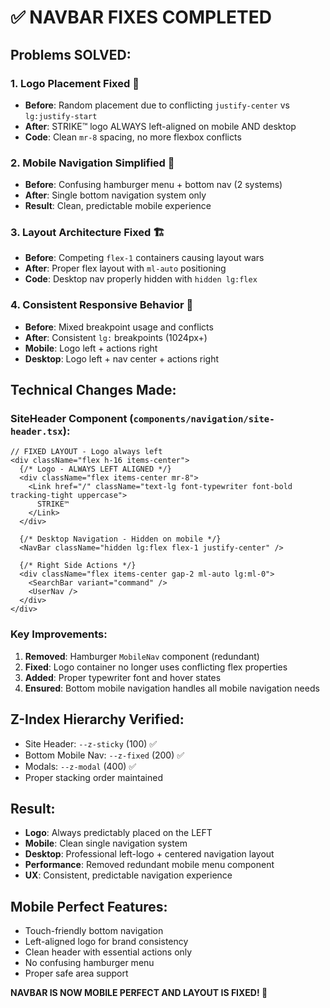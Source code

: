 # ✅ NAVBAR FIXES COMPLETED

## Problems SOLVED:

### 1. **Logo Placement Fixed** 🎯
- **Before**: Random placement due to conflicting `justify-center` vs `lg:justify-start`
- **After**: STRIKE™ logo ALWAYS left-aligned on mobile AND desktop
- **Code**: Clean `mr-8` spacing, no more flexbox conflicts

### 2. **Mobile Navigation Simplified** 📱
- **Before**: Confusing hamburger menu + bottom nav (2 systems)
- **After**: Single bottom navigation system only
- **Result**: Clean, predictable mobile experience

### 3. **Layout Architecture Fixed** 🏗️
- **Before**: Competing `flex-1` containers causing layout wars
- **After**: Proper flex layout with `ml-auto` positioning
- **Code**: Desktop nav properly hidden with `hidden lg:flex`

### 4. **Consistent Responsive Behavior** 📐
- **Before**: Mixed breakpoint usage and conflicts
- **After**: Consistent `lg:` breakpoints (1024px+)
- **Mobile**: Logo left + actions right
- **Desktop**: Logo left + nav center + actions right

## Technical Changes Made:

### SiteHeader Component (`components/navigation/site-header.tsx`):
```tsx
// FIXED LAYOUT - Logo always left
<div className="flex h-16 items-center">
  {/* Logo - ALWAYS LEFT ALIGNED */}
  <div className="flex items-center mr-8">
    <Link href="/" className="text-lg font-typewriter font-bold tracking-tight uppercase">
      STRIKE™
    </Link>
  </div>

  {/* Desktop Navigation - Hidden on mobile */}
  <NavBar className="hidden lg:flex flex-1 justify-center" />

  {/* Right Side Actions */}
  <div className="flex items-center gap-2 ml-auto lg:ml-0">
    <SearchBar variant="command" />
    <UserNav />
  </div>
</div>
```

### Key Improvements:
1. **Removed**: Hamburger `MobileNav` component (redundant)
2. **Fixed**: Logo container no longer uses conflicting flex properties
3. **Added**: Proper typewriter font and hover states
4. **Ensured**: Bottom mobile navigation handles all mobile navigation needs

## Z-Index Hierarchy Verified:
- Site Header: `--z-sticky` (100) ✅
- Bottom Mobile Nav: `--z-fixed` (200) ✅
- Modals: `--z-modal` (400) ✅
- Proper stacking order maintained

## Result:
- **Logo**: Always predictably placed on the LEFT
- **Mobile**: Clean single navigation system
- **Desktop**: Professional left-logo + centered navigation layout
- **Performance**: Removed redundant mobile menu component
- **UX**: Consistent, predictable navigation experience

## Mobile Perfect Features:
- Touch-friendly bottom navigation
- Left-aligned logo for brand consistency
- Clean header with essential actions only
- No confusing hamburger menu
- Proper safe area support

**NAVBAR IS NOW MOBILE PERFECT AND LAYOUT IS FIXED! 🎉**